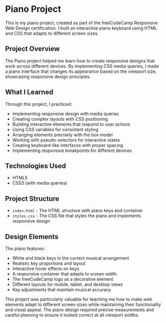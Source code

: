 # Piano Project

This is my piano project, created as part of the freeCodeCamp Responsive Web Design certification. I built an interactive piano keyboard using HTML and CSS that adapts to different screen sizes.

## Project Overview

The Piano project helped me learn how to create responsive designs that work across different devices. By implementing CSS media queries, I made a piano interface that changes its appearance based on the viewport size, showcasing responsive design principles.

## What I Learned

Through this project, I practiced:
- Implementing responsive design with media queries
- Creating complex layouts with CSS positioning
- Building interactive elements that respond to user actions
- Using CSS variables for consistent styling
- Arranging elements precisely with the box model
- Working with pseudo-selectors for interactive states
- Creating keyboard-like interfaces with proper spacing
- Implementing responsive breakpoints for different devices

## Technologies Used

- HTML5
- CSS3 (with media queries)

## Project Structure

- `index.html` - The HTML structure with piano keys and container
- `styles.css` - The CSS file that styles the piano and implements responsive design

## Design Elements

The piano features:
- White and black keys in the correct musical arrangement
- Realistic key proportions and layout
- Interactive hover effects on keys
- A responsive container that adapts to screen width
- The freeCodeCamp logo as a decorative element
- Different layouts for mobile, tablet, and desktop views
- Key adjustments that maintain musical accuracy

This project was particularly valuable for teaching me how to make web elements adapt to different screen sizes while maintaining their functionality and visual appeal. The piano design required precise measurements and careful planning to ensure it looked correct at all viewport widths. 